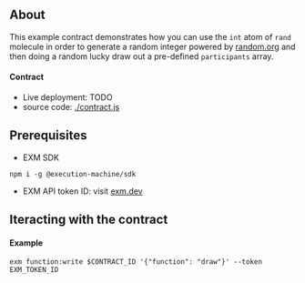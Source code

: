 ## About
This example contract demonstrates how you can use the `int` atom of `rand` molecule in order to generate a random integer powered by [random.org](https://random.org) and then doing a random lucky draw out a pre-defined `participants` array. 

#### Contract
- Live deployment: TODO
- source code: [./contract.js](./contract.js)

## Prerequisites

- EXM SDK
```console
npm i -g @execution-machine/sdk
```

- EXM API token ID: visit [exm.dev](https://exm.dev)

## Iteracting with the contract

#### Example
```console
exm function:write $CONTRACT_ID '{"function": "draw"}' --token EXM_TOKEN_ID
```
